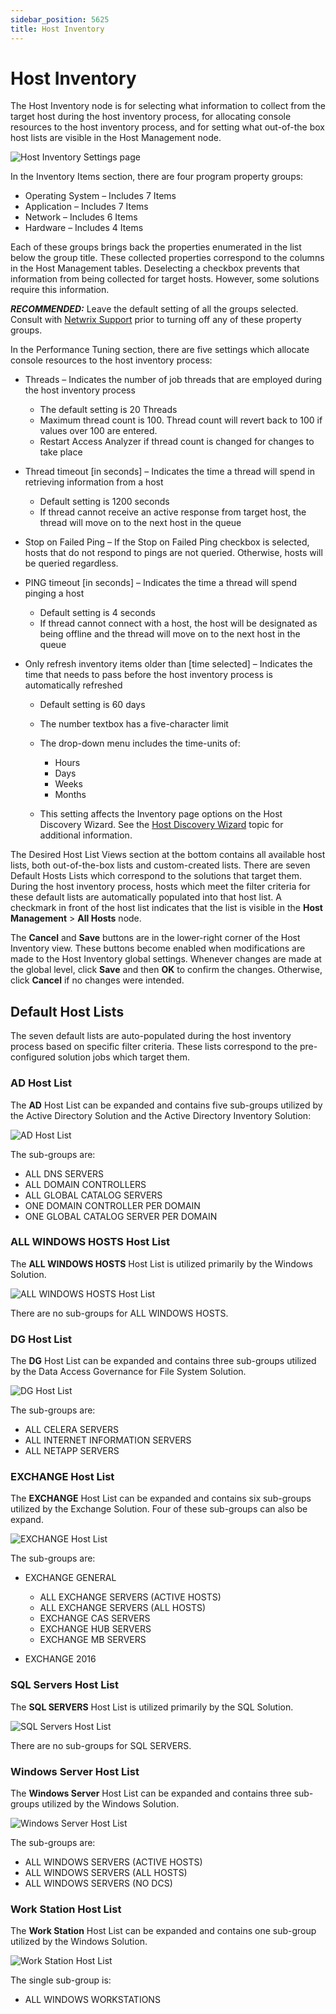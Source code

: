 ```yaml
---
sidebar_position: 5625
title: Host Inventory
---
```


# Host Inventory

The Host Inventory node is for selecting what information to collect from the target host during the host inventory process, for allocating console resources to the host inventory process, and for setting what out-of-the box host lists are visible in the Host Management node.

![Host Inventory Settings page](../../../../../../static/images/AccessAnalyzer_12.0/Content/Resources/Images/EnterpriseAuditor/Admin/Settings/HostInventory/HostInventory.png "Host Inventory Settings page")

In the Inventory Items section, there are four program property groups:

* Operating System – Includes 7 Items
* Application – Includes 7 Items
* Network – Includes 6 Items
* Hardware – Includes 4 Items

Each of these groups brings back the properties enumerated in the list below the group title. These collected properties correspond to the columns in the Host Management tables. Deselecting a checkbox prevents that information from being collected for target hosts. However, some solutions require this information.

***RECOMMENDED:*** Leave the default setting of all the groups selected. Consult with [Netwrix Support](https://www.netwrix.com/support.html "Netwrix Support") prior to turning off any of these property groups.

In the Performance Tuning section, there are five settings which allocate console resources to the host inventory process:

* Threads – Indicates the number of job threads that are employed during the host inventory process

  * The default setting is 20 Threads
  * Maximum thread count is 100. Thread count will revert back to 100 if values over 100 are entered.
  * Restart Access Analyzer if thread count is changed for changes to take place
* Thread timeout [in seconds] – Indicates the time a thread will spend in retrieving information from a host

  * Default setting is 1200 seconds
  * If thread cannot receive an active response from target host, the thread will move on to the next host in the queue
* Stop on Failed Ping – If the Stop on Failed Ping checkbox is selected, hosts that do not respond to pings are not queried. Otherwise, hosts will be queried regardless.
* PING timeout [in seconds] – Indicates the time a thread will spend pinging a host

  * Default setting is 4 seconds
  * If thread cannot connect with a host, the host will be designated as being offline and the thread will move on to the next host in the queue
* Only refresh inventory items older than [time selected] – Indicates the time that needs to pass before the host inventory process is automatically refreshed

  * Default setting is 60 days
  * The number textbox has a five-character limit
  * The drop-down menu includes the time-units of:

    * Hours
    * Days
    * Weeks
    * Months
  * This setting affects the Inventory page options on the Host Discovery Wizard. See the [Host Discovery Wizard](../HostDiscovery/Wizard/Overview "Host Discovery Wizard") topic for additional information.

The Desired Host List Views section at the bottom contains all available host lists, both out-of-the-box lists and custom-created lists. There are seven Default Hosts Lists which correspond to the solutions that target them. During the host inventory process, hosts which meet the filter criteria for these default lists are automatically populated into that host list. A checkmark in front of the host list indicates that the list is visible in the **Host Management** > **All Hosts** node.

The **Cancel** and **Save** buttons are in the lower-right corner of the Host Inventory view. These buttons become enabled when modifications are made to the Host Inventory global settings. Whenever changes are made at the global level, click **Save** and then **OK** to confirm the changes. Otherwise, click **Cancel** if no changes were intended.

## Default Host Lists

The seven default lists are auto-populated during the host inventory process based on specific filter criteria. These lists correspond to the pre-configured solution jobs which target them.

### AD Host List

The **AD** Host List can be expanded and contains five sub-groups utilized by the Active Directory Solution and the Active Directory Inventory Solution:

![AD Host List](../../../../../../static/images/AccessAnalyzer_12.0/Content/Resources/Images/EnterpriseAuditor/Admin/Settings/HostInventory/AD.png "AD Host List")

The sub-groups are:

* ALL DNS SERVERS
* ALL DOMAIN CONTROLLERS
* ALL GLOBAL CATALOG SERVERS
* ONE DOMAIN CONTROLLER PER DOMAIN
* ONE GLOBAL CATALOG SERVER PER DOMAIN

### ALL WINDOWS HOSTS Host List

The **ALL WINDOWS HOSTS** Host List is utilized primarily by the Windows Solution.

![ALL WINDOWS HOSTS Host List](../../../../../../static/images/AccessAnalyzer_12.0/Content/Resources/Images/EnterpriseAuditor/Admin/Settings/HostInventory/AllWindowsHosts.png "ALL WINDOWS HOSTS Host List")

There are no sub-groups for ALL WINDOWS HOSTS.

### DG Host List

The **DG** Host List can be expanded and contains three sub-groups utilized by the Data Access Governance for File System Solution.

![DG Host List](../../../../../../static/images/AccessAnalyzer_12.0/Content/Resources/Images/EnterpriseAuditor/Admin/Settings/HostInventory/DG.png "DG Host List")

The sub-groups are:

* ALL CELERA SERVERS
* ALL INTERNET INFORMATION SERVERS
* ALL NETAPP SERVERS

### EXCHANGE Host List

The **EXCHANGE** Host List can be expanded and contains six sub-groups utilized by the Exchange Solution. Four of these sub-groups can also be expand.

![EXCHANGE Host List](../../../../../../static/images/AccessAnalyzer_12.0/Content/Resources/Images/EnterpriseAuditor/Admin/Settings/HostInventory/Exchange.png "EXCHANGE Host List")

The sub-groups are:

* EXCHANGE GENERAL

  * ALL EXCHANGE SERVERS (ACTIVE HOSTS)
  * ALL EXCHANGE SERVERS (ALL HOSTS)
  * EXCHANGE CAS SERVERS
  * EXCHANGE HUB SERVERS
  * EXCHANGE MB SERVERS
* EXCHANGE 2016

### SQL Servers Host List

The **SQL SERVERS** Host List is utilized primarily by the SQL Solution.

![SQL Servers Host List](../../../../../../static/images/AccessAnalyzer_12.0/Content/Resources/Images/EnterpriseAuditor/Admin/Settings/HostInventory/SqlServers.png "SQL Servers Host List")

There are no sub-groups for SQL SERVERS.

### Windows Server Host List

The **Windows Server** Host List can be expanded and contains three sub-groups utilized by the Windows Solution.

![Windows Server Host List](../../../../../../static/images/AccessAnalyzer_12.0/Content/Resources/Images/EnterpriseAuditor/Admin/Settings/HostInventory/WindowsServer.png "Windows Server Host List")

The sub-groups are:

* ALL WINDOWS SERVERS (ACTIVE HOSTS)
* ALL WINDOWS SERVERS (ALL HOSTS)
* ALL WINDOWS SERVERS (NO DCS)

### Work Station Host List

The **Work Station** Host List can be expanded and contains one sub-group utilized by the Windows Solution.

![Work Station Host List](../../../../../../static/images/AccessAnalyzer_12.0/Content/Resources/Images/EnterpriseAuditor/Admin/Settings/HostInventory/WorkStation.png "Work Station Host List")

The single sub-group is:

* ALL WINDOWS WORKSTATIONS